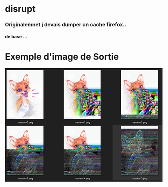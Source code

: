 # disrupt
### Originalemnet j devais dumper un cache firefox..
#### de base ... 
# Exemple d'image de Sortie
![](unknown.png) 
